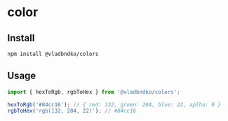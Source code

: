 # color

## Install

```bash
npm install @vladbndko/colors
```

## Usage
```ts
import { hexToRgb, rgbToHex } from '@vladbndko/colors';

hexToRgb('#84cc16'); // { red: 132, green: 204, blue: 22, aplha: 0 }
rgbToHex('rgb(132, 204, 22)'); // #84cc16
```

